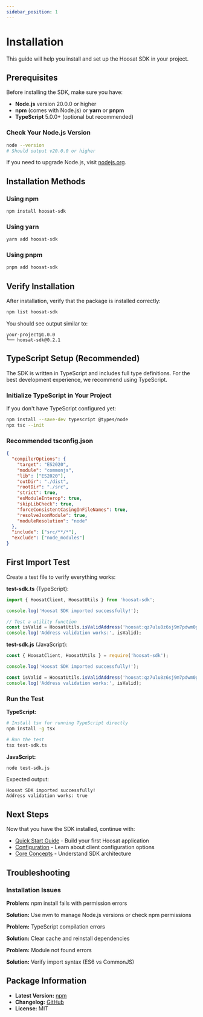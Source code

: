 ```yaml
---
sidebar_position: 1
---
```


# Installation

This guide will help you install and set up the Hoosat SDK in your project.

## Prerequisites

Before installing the SDK, make sure you have:

- **Node.js** version 20.0.0 or higher
- **npm** (comes with Node.js) or **yarn** or **pnpm**
- **TypeScript** 5.0.0+ (optional but recommended)

### Check Your Node.js Version

```bash
node --version
# Should output v20.0.0 or higher
```

If you need to upgrade Node.js, visit [nodejs.org](https://nodejs.org/).

## Installation Methods

### Using npm

```bash
npm install hoosat-sdk
```

### Using yarn

```bash
yarn add hoosat-sdk
```

### Using pnpm

```bash
pnpm add hoosat-sdk
```

## Verify Installation

After installation, verify that the package is installed correctly:

```bash
npm list hoosat-sdk
```

You should see output similar to:

```
your-project@1.0.0
└── hoosat-sdk@0.2.1
```

## TypeScript Setup (Recommended)

The SDK is written in TypeScript and includes full type definitions. For the best development experience, we recommend using TypeScript.

### Initialize TypeScript in Your Project

If you don't have TypeScript configured yet:

```bash
npm install --save-dev typescript @types/node
npx tsc --init
```

### Recommended tsconfig.json

```json
{
  "compilerOptions": {
    "target": "ES2020",
    "module": "commonjs",
    "lib": ["ES2020"],
    "outDir": "./dist",
    "rootDir": "./src",
    "strict": true,
    "esModuleInterop": true,
    "skipLibCheck": true,
    "forceConsistentCasingInFileNames": true,
    "resolveJsonModule": true,
    "moduleResolution": "node"
  },
  "include": ["src/**/*"],
  "exclude": ["node_modules"]
}
```

## First Import Test

Create a test file to verify everything works:

**test-sdk.ts** (TypeScript):
```typescript
import { HoosatClient, HoosatUtils } from 'hoosat-sdk';

console.log('Hoosat SDK imported successfully!');

// Test a utility function
const isValid = HoosatUtils.isValidAddress('hoosat:qz7ulu8z6sj9m7pdwm0g4tyjd3j2pycnf2q9nly9zmvnr6uqxdv4jqqruch02');
console.log('Address validation works:', isValid);
```

**test-sdk.js** (JavaScript):
```javascript
const { HoosatClient, HoosatUtils } = require('hoosat-sdk');

console.log('Hoosat SDK imported successfully!');

const isValid = HoosatUtils.isValidAddress('hoosat:qz7ulu8z6sj9m7pdwm0g4tyjd3j2pycnf2q9nly9zmvnr6uqxdv4jqqruch02');
console.log('Address validation works:', isValid);
```

### Run the Test

**TypeScript:**
```bash
# Install tsx for running TypeScript directly
npm install -g tsx

# Run the test
tsx test-sdk.ts
```

**JavaScript:**
```bash
node test-sdk.js
```

Expected output:
```
Hoosat SDK imported successfully!
Address validation works: true
```

## Next Steps

Now that you have the SDK installed, continue with:

- [Quick Start Guide](./quick-start.md) - Build your first Hoosat application
- [Configuration](./configuration.md) - Learn about client configuration options
- [Core Concepts](../core-concepts/architecture.md) - Understand SDK architecture

## Troubleshooting

### Installation Issues

**Problem:** npm install fails with permission errors

**Solution:** Use nvm to manage Node.js versions or check npm permissions

**Problem:** TypeScript compilation errors

**Solution:** Clear cache and reinstall dependencies

**Problem:** Module not found errors

**Solution:** Verify import syntax (ES6 vs CommonJS)

## Package Information

- **Latest Version:** [npm](https://www.npmjs.com/package/hoosat-sdk)
- **Changelog:** [GitHub](https://github.com/Namp88/hoosat-sdk/blob/master/CHANGELOG.md)
- **License:** MIT
